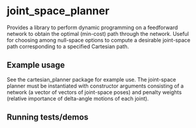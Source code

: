 # joint_space_planner
Provides a library to perform dynamic programming on a feedforward network to obtain the optimal (min-cost)
path through the network.  Useful for choosing among null-space options to compute a desirable joint-space
path corresponding to a specified Cartesian path.

## Example usage
See the cartesian_planner package for example use.  The joint-space planner must be instantiated with
constructor arguments consisting of a network (a vector of vectors of joint-space poses) and penalty weights
(relative importance of delta-angle motions of each joint).

## Running tests/demos
    